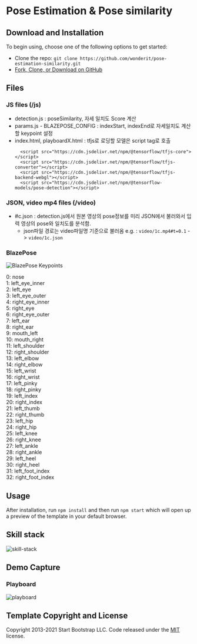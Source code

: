 # Pose Estimation & Pose similarity


## Download and Installation

To begin using, choose one of the following options to get started:

* Clone the repo: `git clone https://github.com/wonderit/pose-estimation-similarity.git`
* [Fork, Clone, or Download on GitHub](https://github.com/wonderit/pose-estimation-similarity)

## Files

###  JS files (/js)
* detection.js : poseSimilarity, 자세 일치도 Score 계산
* params.js - BLAZEPOSE_CONFIG : indexStart, indexEnd로 자세일치도 계산할 keypoint 설정
* index.html, playboardX.html : tfjs로 로딩할 모델은 script tag로 호출
  ```
    <script src="https://cdn.jsdelivr.net/npm/@tensorflow/tfjs-core"></script>
    <script src="https://cdn.jsdelivr.net/npm/@tensorflow/tfjs-converter"></script>
    <script src="https://cdn.jsdelivr.net/npm/@tensorflow/tfjs-backend-webgl"></script>
    <script src="https://cdn.jsdelivr.net/npm/@tensorflow-models/pose-detection"></script>
  ```
### JSON, video mp4 files (/video)
* #c.json : detection.js에서 원본 영상의 pose정보를 미리 JSON에서 불러와서 입력 영상의 pose와 일치도를 분석함. 
  * json파일 경로는 video파일명 기준으로 불러옴 e.g. : `video/1c.mp4#t=0.1` -> `video/1c.json`

### BlazePose
![BlazePose Keypoints](https://storage.googleapis.com/mediapipe/blazepose-keypoints-updated.png)

0: nose  \
1: left_eye_inner \
2: left_eye  \
3: left_eye_outer  \
4: right_eye_inner  \
5: right_eye  \
6: right_eye_outer  \
7: left_ear  \
8: right_ear  \
9: mouth_left  \
10: mouth_right  \
11: left_shoulder  \
12: right_shoulder  \
13: left_elbow  \
14: right_elbow  \
15: left_wrist  \
16: right_wrist  \
17: left_pinky  \
18: right_pinky  \
19: left_index  \
20: right_index  \
21: left_thumb  \
22: right_thumb  \
23: left_hip  \
24: right_hip  \
25: left_knee  \
26: right_knee  \
27: left_ankle  \
28: right_ankle  \
29: left_heel  \
30: right_heel  \
31: left_foot_index  \
32: right_foot_index  

## Usage

After installation, run `npm install` and then run `npm start` which will open up a preview of the template in your default browser.

## Skill stack
![skill-stack](https://user-images.githubusercontent.com/58676931/152530139-d24bace9-f6f2-49b7-b0ba-a0a5d77fb90f.jpg)

## Demo Capture

### Playboard
![playboard](https://user-images.githubusercontent.com/58676931/152529533-b5d3eb8b-d02e-40c5-8372-f988a0d91924.jpg)
## Template Copyright and License

Copyright 2013-2021 Start Bootstrap LLC. Code released under the [MIT](https://github.com/StartBootstrap/startbootstrap-resume/blob/master/LICENSE) license.
